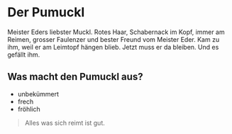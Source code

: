 # Der Pumuckl
Meister Eders liebster Muckl. Rotes Haar, Schabernack im Kopf, immer am Reimen, grosser Faulenzer und bester Freund vom Meister Eder. Kam zu ihm, weil er am Leimtopf hängen blieb. Jetzt muss er da bleiben. Und es gefällt ihm.
## Was macht den Pumuckl aus?
* unbekümmert 
* frech
* fröhlich
> Alles was sich reimt ist gut.

